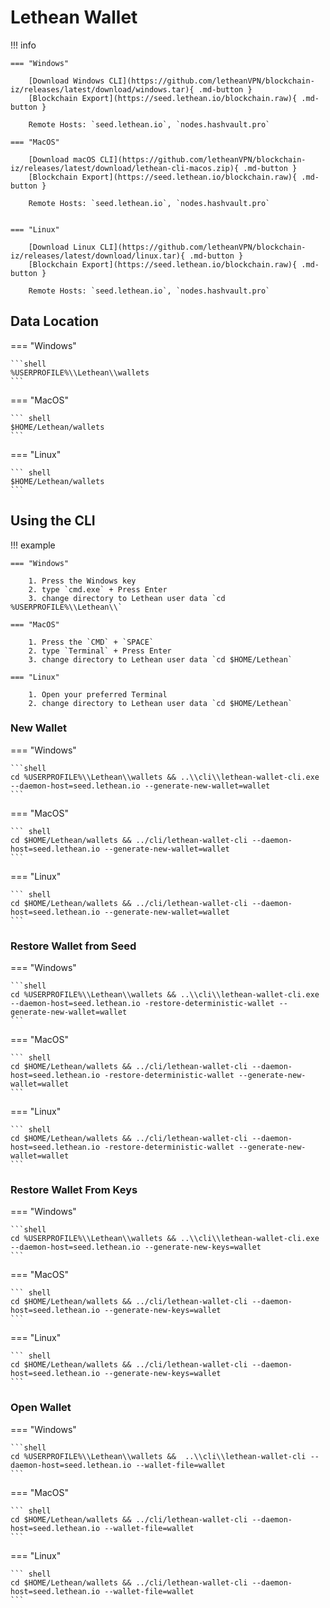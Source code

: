 # Lethean Wallet

!!! info

    === "Windows"

        [Download Windows CLI](https://github.com/letheanVPN/blockchain-iz/releases/latest/download/windows.tar){ .md-button }
        [Blockchain Export](https://seed.lethean.io/blockchain.raw){ .md-button }

        Remote Hosts: `seed.lethean.io`, `nodes.hashvault.pro`

    === "MacOS"

        [Download macOS CLI](https://github.com/letheanVPN/blockchain-iz/releases/latest/download/lethean-cli-macos.zip){ .md-button }
        [Blockchain Export](https://seed.lethean.io/blockchain.raw){ .md-button }

        Remote Hosts: `seed.lethean.io`, `nodes.hashvault.pro`
      

    === "Linux"

        [Download Linux CLI](https://github.com/letheanVPN/blockchain-iz/releases/latest/download/linux.tar){ .md-button }
        [Blockchain Export](https://seed.lethean.io/blockchain.raw){ .md-button }

        Remote Hosts: `seed.lethean.io`, `nodes.hashvault.pro`

## Data Location



=== "Windows"
    
    ```shell
    %USERPROFILE%\\Lethean\\wallets 
    ```

=== "MacOS"

    ``` shell
    $HOME/Lethean/wallets
    ```

=== "Linux"

    ``` shell
    $HOME/Lethean/wallets
    ```



## Using the CLI

!!! example

    === "Windows"

        1. Press the Windows key
        2. type `cmd.exe` + Press Enter
        3. change directory to Lethean user data `cd %USERPROFILE%\\Lethean\\`

    === "MacOS"

        1. Press the `CMD` + `SPACE` 
        2. type `Terminal` + Press Enter
        3. change directory to Lethean user data `cd $HOME/Lethean`

    === "Linux"

        1. Open your preferred Terminal
        2. change directory to Lethean user data `cd $HOME/Lethean`
        

### New Wallet 


=== "Windows"
    
    ```shell
    cd %USERPROFILE%\\Lethean\\wallets && ..\\cli\\lethean-wallet-cli.exe --daemon-host=seed.lethean.io --generate-new-wallet=wallet
    ```

=== "MacOS"

    ``` shell
    cd $HOME/Lethean/wallets && ../cli/lethean-wallet-cli --daemon-host=seed.lethean.io --generate-new-wallet=wallet
    ```

=== "Linux"

    ``` shell
    cd $HOME/Lethean/wallets && ../cli/lethean-wallet-cli --daemon-host=seed.lethean.io --generate-new-wallet=wallet
    ```

### Restore Wallet from Seed


=== "Windows"
    
    ```shell
    cd %USERPROFILE%\\Lethean\\wallets && ..\\cli\\lethean-wallet-cli.exe --daemon-host=seed.lethean.io -restore-deterministic-wallet --generate-new-wallet=wallet
    ```

=== "MacOS"

    ``` shell
    cd $HOME/Lethean/wallets && ../cli/lethean-wallet-cli --daemon-host=seed.lethean.io -restore-deterministic-wallet --generate-new-wallet=wallet
    ```

=== "Linux"

    ``` shell
    cd $HOME/Lethean/wallets && ../cli/lethean-wallet-cli --daemon-host=seed.lethean.io -restore-deterministic-wallet --generate-new-wallet=wallet
    ```


### Restore Wallet From Keys


=== "Windows"
    
    ```shell
    cd %USERPROFILE%\\Lethean\\wallets && ..\\cli\\lethean-wallet-cli.exe --daemon-host=seed.lethean.io --generate-new-keys=wallet
    ```

=== "MacOS"

    ``` shell
    cd $HOME/Lethean/wallets && ../cli/lethean-wallet-cli --daemon-host=seed.lethean.io --generate-new-keys=wallet
    ```

=== "Linux"

    ``` shell
    cd $HOME/Lethean/wallets && ../cli/lethean-wallet-cli --daemon-host=seed.lethean.io --generate-new-keys=wallet
    ```



### Open Wallet

=== "Windows"
    
    ```shell
    cd %USERPROFILE%\\Lethean\\wallets &&  ..\\cli\\lethean-wallet-cli --daemon-host=seed.lethean.io --wallet-file=wallet 
    ```

=== "MacOS"

    ``` shell
    cd $HOME/Lethean/wallets && ../cli/lethean-wallet-cli --daemon-host=seed.lethean.io --wallet-file=wallet
    ```

=== "Linux"

    ``` shell
    cd $HOME/Lethean/wallets && ../cli/lethean-wallet-cli --daemon-host=seed.lethean.io --wallet-file=wallet
    ```

